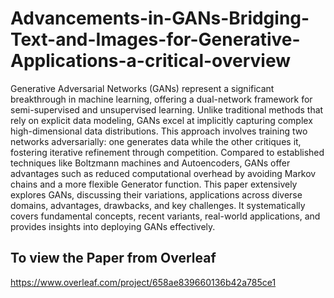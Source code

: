 # Advancements-in-GANs-Bridging-Text-and-Images-for-Generative-Applications-a-critical-overview

Generative Adversarial Networks (GANs) represent a significant breakthrough in machine learning, offering a dual-network framework for semi-supervised and unsupervised learning. Unlike traditional methods that rely on explicit data modeling, GANs excel at implicitly capturing complex high-dimensional data distributions. This approach involves training two networks adversarially: one generates data while the other critiques it, fostering iterative refinement through competition. Compared to established techniques like Boltzmann machines and Autoencoders, GANs offer advantages such as reduced computational overhead by avoiding Markov chains and a more flexible Generator function. This paper extensively explores GANs, discussing their variations, applications across diverse domains, advantages, drawbacks, and key challenges. It systematically covers fundamental concepts, recent variants, real-world applications, and provides insights into deploying GANs effectively.

## To view the Paper from Overleaf 
https://www.overleaf.com/project/658ae839660136b42a785ce1 

